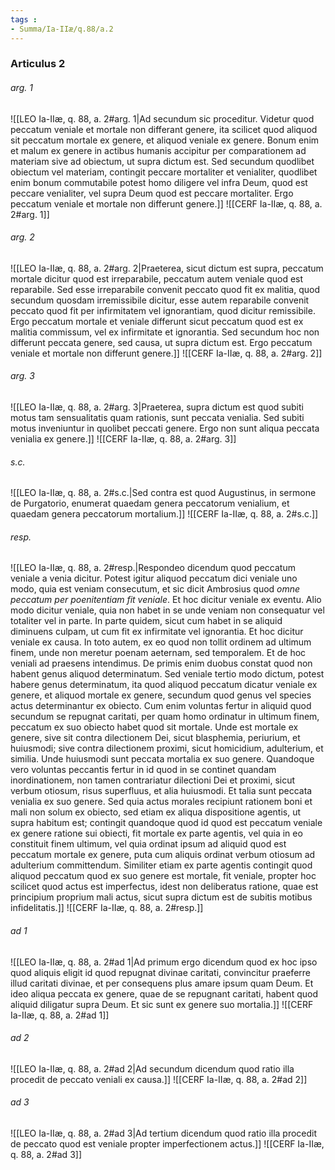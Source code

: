 ```yaml
---
tags : 
- Summa/Ia-IIæ/q.88/a.2
---
```


### Articulus 2

###### arg. 1
![[LEO Ia-IIæ, q. 88, a. 2#arg. 1|Ad secundum sic proceditur. Videtur quod peccatum veniale et mortale non differant genere, ita scilicet quod aliquod sit peccatum mortale ex genere, et aliquod veniale ex genere. Bonum enim et malum ex genere in actibus humanis accipitur per comparationem ad materiam sive ad obiectum, ut supra dictum est. Sed secundum quodlibet obiectum vel materiam, contingit peccare mortaliter et venialiter, quodlibet enim bonum commutabile potest homo diligere vel infra Deum, quod est peccare venialiter, vel supra Deum quod est peccare mortaliter. Ergo peccatum veniale et mortale non differunt genere.]]
![[CERF Ia-IIæ, q. 88, a. 2#arg. 1]]

###### arg. 2
![[LEO Ia-IIæ, q. 88, a. 2#arg. 2|Praeterea, sicut dictum est supra, peccatum mortale dicitur quod est irreparabile, peccatum autem veniale quod est reparabile. Sed esse irreparabile convenit peccato quod fit ex malitia, quod secundum quosdam irremissibile dicitur, esse autem reparabile convenit peccato quod fit per infirmitatem vel ignorantiam, quod dicitur remissibile. Ergo peccatum mortale et veniale differunt sicut peccatum quod est ex malitia commissum, vel ex infirmitate et ignorantia. Sed secundum hoc non differunt peccata genere, sed causa, ut supra dictum est. Ergo peccatum veniale et mortale non differunt genere.]]
![[CERF Ia-IIæ, q. 88, a. 2#arg. 2]]

###### arg. 3
![[LEO Ia-IIæ, q. 88, a. 2#arg. 3|Praeterea, supra dictum est quod subiti motus tam sensualitatis quam rationis, sunt peccata venialia. Sed subiti motus inveniuntur in quolibet peccati genere. Ergo non sunt aliqua peccata venialia ex genere.]]
![[CERF Ia-IIæ, q. 88, a. 2#arg. 3]]

###### s.c.
![[LEO Ia-IIæ, q. 88, a. 2#s.c.|Sed contra est quod Augustinus, in sermone de Purgatorio, enumerat quaedam genera peccatorum venialium, et quaedam genera peccatorum mortalium.]]
![[CERF Ia-IIæ, q. 88, a. 2#s.c.]]

###### resp.
![[LEO Ia-IIæ, q. 88, a. 2#resp.|Respondeo dicendum quod peccatum veniale a venia dicitur. Potest igitur aliquod peccatum dici veniale uno modo, quia est veniam consecutum, et sic dicit Ambrosius quod *omne peccatum per poenitentiam fit veniale*. Et hoc dicitur veniale ex eventu. Alio modo dicitur veniale, quia non habet in se unde veniam non consequatur vel totaliter vel in parte. In parte quidem, sicut cum habet in se aliquid diminuens culpam, ut cum fit ex infirmitate vel ignorantia. Et hoc dicitur veniale ex causa. In toto autem, ex eo quod non tollit ordinem ad ultimum finem, unde non meretur poenam aeternam, sed temporalem. Et de hoc veniali ad praesens intendimus. De primis enim duobus constat quod non habent genus aliquod determinatum. Sed veniale tertio modo dictum, potest habere genus determinatum, ita quod aliquod peccatum dicatur veniale ex genere, et aliquod mortale ex genere, secundum quod genus vel species actus determinantur ex obiecto. Cum enim voluntas fertur in aliquid quod secundum se repugnat caritati, per quam homo ordinatur in ultimum finem, peccatum ex suo obiecto habet quod sit mortale. Unde est mortale ex genere, sive sit contra dilectionem Dei, sicut blasphemia, periurium, et huiusmodi; sive contra dilectionem proximi, sicut homicidium, adulterium, et similia. Unde huiusmodi sunt peccata mortalia ex suo genere. Quandoque vero voluntas peccantis fertur in id quod in se continet quandam inordinationem, non tamen contrariatur dilectioni Dei et proximi, sicut verbum otiosum, risus superfluus, et alia huiusmodi. Et talia sunt peccata venialia ex suo genere. Sed quia actus morales recipiunt rationem boni et mali non solum ex obiecto, sed etiam ex aliqua dispositione agentis, ut supra habitum est; contingit quandoque quod id quod est peccatum veniale ex genere ratione sui obiecti, fit mortale ex parte agentis, vel quia in eo constituit finem ultimum, vel quia ordinat ipsum ad aliquid quod est peccatum mortale ex genere, puta cum aliquis ordinat verbum otiosum ad adulterium committendum. Similiter etiam ex parte agentis contingit quod aliquod peccatum quod ex suo genere est mortale, fit veniale, propter hoc scilicet quod actus est imperfectus, idest non deliberatus ratione, quae est principium proprium mali actus, sicut supra dictum est de subitis motibus infidelitatis.]]
![[CERF Ia-IIæ, q. 88, a. 2#resp.]]

###### ad 1
![[LEO Ia-IIæ, q. 88, a. 2#ad 1|Ad primum ergo dicendum quod ex hoc ipso quod aliquis eligit id quod repugnat divinae caritati, convincitur praeferre illud caritati divinae, et per consequens plus amare ipsum quam Deum. Et ideo aliqua peccata ex genere, quae de se repugnant caritati, habent quod aliquid diligatur supra Deum. Et sic sunt ex genere suo mortalia.]]
![[CERF Ia-IIæ, q. 88, a. 2#ad 1]]

###### ad 2
![[LEO Ia-IIæ, q. 88, a. 2#ad 2|Ad secundum dicendum quod ratio illa procedit de peccato veniali ex causa.]]
![[CERF Ia-IIæ, q. 88, a. 2#ad 2]]

###### ad 3
![[LEO Ia-IIæ, q. 88, a. 2#ad 3|Ad tertium dicendum quod ratio illa procedit de peccato quod est veniale propter imperfectionem actus.]]
![[CERF Ia-IIæ, q. 88, a. 2#ad 3]]

